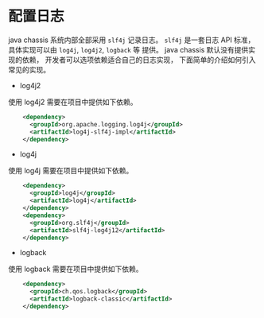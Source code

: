 # 配置日志

java chassis 系统内部全部采用 `slf4j` 记录日志。 `slf4j` 是一套日志 API 标准，具体实现可以由 `log4j`, `log4j2`, `logback` 等
提供。 java chassis 默认没有提供实现的依赖， 开发者可以选项依赖适合自己的日志实现， 下面简单的介绍如何引入常见的实现。

* log4j2

使用 log4j2 需要在项目中提供如下依赖。

```xml
    <dependency>
      <groupId>org.apache.logging.log4j</groupId>
      <artifactId>log4j-slf4j-impl</artifactId>
    </dependency>
```

* log4j

使用 log4j 需要在项目中提供如下依赖。

```xml
    <dependency>
      <groupId>log4j</groupId>
      <artifactId>log4j</artifactId>
    </dependency>
    <dependency>
      <groupId>org.slf4j</groupId>
      <artifactId>slf4j-log4j12</artifactId>
    </dependency>
```

* logback

使用 logback 需要在项目中提供如下依赖。

```xml
    <dependency>
      <groupId>ch.qos.logback</groupId>
      <artifactId>logback-classic</artifactId>
    </dependency>
```